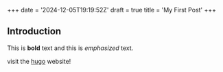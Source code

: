 +++
date = '2024-12-05T19:19:52Z'
draft = true
title = 'My First Post'
+++
## Introduction

This is **bold** text and this is *emphasized* text.

visit the [hugo](https://gohugo.io) website!
